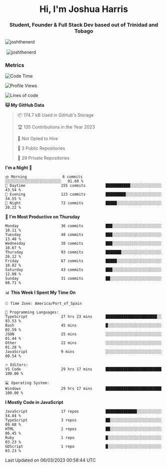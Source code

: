 <h1 align="center">Hi, I'm Joshua Harris</h1>
<h3 align="center">Student, Founder & Full Stack Dev based out of Trinidad and Tobago</h3>

<p align="left"> <img src="https://komarev.com/ghpvc/?username=JoshTheDeveloperr" alt="joshthenerd" /> </p>

<p>&nbsp;<img align="center" src="https://github-readme-stats.vercel.app/api?username=JoshTheDeveloperr&show_icons=true&count_private=true" alt="joshthenerd" /></p>

### Metrics

<!--START_SECTION:waka-->
![Code Time](http://img.shields.io/badge/Code%20Time-197%20hrs%2020%20mins-blue)

![Profile Views](http://img.shields.io/badge/Profile%20Views-1-blue)

![Lines of code](https://img.shields.io/badge/From%20Hello%20World%20I%27ve%20Written--2.7%20million%20lines%20of%20code-blue)

**🐱 My GitHub Data** 

> 📦 174.7 kB Used in GitHub's Storage 
 > 
> 🏆 135 Contributions in the Year 2023
 > 
> 🚫 Not Opted to Hire
 > 
> 📜 3 Public Repositories 
 > 
> 🔑 29 Private Repositories 
 > 
**I'm a Night 🦉** 

```text
🌞 Morning                6 commits           ░░░░░░░░░░░░░░░░░░░░░░░░░   01.69 % 
🌆 Daytime                155 commits         ███████████░░░░░░░░░░░░░░   43.54 % 
🌃 Evening                123 commits         █████████░░░░░░░░░░░░░░░░   34.55 % 
🌙 Night                  72 commits          █████░░░░░░░░░░░░░░░░░░░░   20.22 % 
```
📅 **I'm Most Productive on Thursday** 

```text
Monday                   36 commits          ███░░░░░░░░░░░░░░░░░░░░░░   10.11 % 
Tuesday                  48 commits          ███░░░░░░░░░░░░░░░░░░░░░░   13.48 % 
Wednesday                38 commits          ███░░░░░░░░░░░░░░░░░░░░░░   10.67 % 
Thursday                 93 commits          ███████░░░░░░░░░░░░░░░░░░   26.12 % 
Friday                   67 commits          █████░░░░░░░░░░░░░░░░░░░░   18.82 % 
Saturday                 43 commits          ███░░░░░░░░░░░░░░░░░░░░░░   12.08 % 
Sunday                   31 commits          ██░░░░░░░░░░░░░░░░░░░░░░░   08.71 % 
```


📊 **This Week I Spent My Time On** 

```text
🕑︎ Time Zone: America/Port_of_Spain

💬 Programming Languages: 
TypeScript               27 hrs 23 mins      ███████████████████████░░   93.53 % 
Bash                     45 mins             █░░░░░░░░░░░░░░░░░░░░░░░░   02.59 % 
JSON                     25 mins             ░░░░░░░░░░░░░░░░░░░░░░░░░   01.44 % 
Other                    22 mins             ░░░░░░░░░░░░░░░░░░░░░░░░░   01.28 % 
JavaScript               9 mins              ░░░░░░░░░░░░░░░░░░░░░░░░░   00.54 % 

🔥 Editors: 
VS Code                  29 hrs 17 mins      █████████████████████████   100.00 % 

💻 Operating System: 
Windows                  29 hrs 17 mins      █████████████████████████   100.00 % 
```

**I Mostly Code in JavaScript** 

```text
JavaScript               17 repos            ██████████████░░░░░░░░░░░   54.84 % 
TypeScript               3 repos             ██░░░░░░░░░░░░░░░░░░░░░░░   09.68 % 
HTML                     2 repos             ██░░░░░░░░░░░░░░░░░░░░░░░   06.45 % 
Ruby                     1 repo              █░░░░░░░░░░░░░░░░░░░░░░░░   03.23 % 
GDScript                 1 repo              █░░░░░░░░░░░░░░░░░░░░░░░░   03.23 % 
```




 Last Updated on 06/03/2023 00:58:44 UTC
<!--END_SECTION:waka-->
